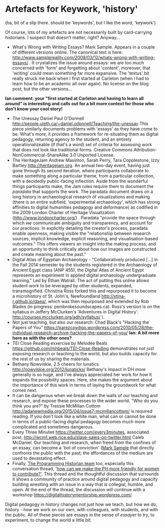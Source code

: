 
# Artefacts for Keywork, 'history'

(ha, bit of a slip there. should be 'keywords', but I like the word, 'keywork')

Of course, lots of my artefacts are not necessarily built by card-carrying historians. I suspect that doesn't matter, right? Anyway...

+ What's Wrong with Writing Essays? Mark Sample. Appears in a couple of different versions online. The canonical text is here: http://www.samplereality.com/2009/03/12/whats-wrong-with-writing-essays/ . It crystalizes the issue around essays: we are too much concerned with 'form' and forgetting about 'content', moreover, that 'writing' could mean something far more expansive. The 'textus' bit really struck me back when I first started at Carleton (when I had to learn how to be an academic all over again). No license on the blog post, but the other versions...

**Ian comment: your "first started at Carleton and having to learn all around" is interesting and calls out for a bit more context for those who don't know your cool story!**

+ The Unessay Daniel Paul O'Donnell http://people.uleth.ca/~daniel.odonnell/Teaching/the-unessay  This piece similarly documents problems with 'essays' as they have come to be. What's more, it provides a framework for re-situating them as digital pedagogy, returning agency to the student, and an entirely operationalizeable (if that's a word) set of criteria for assessing work that does not look like traditional forms. Creative Commons Attribution-NonCommercial-ShareAlike 3.0 Unported License. 
+ The HeritageJam Andrew Masinton, Sarah Perry, Tara Copplestone, Izzy Bartley http://heritagejam.org. An annual two-day event, having just gone through its second iteration, where participants collaborate to make something along a particular theme, from a particular collection, with a decidedly public-facing inflection. Aside from the wonderful things participants make, the Jam rules require them to document the _paradata_ that supports the work. The paradata document draws on a long history in archaeological research of visualizations and making (there is an entire subfield, 'experimental archaeology', which has strong affinities to digital humanities pedagogy and deformance) as codified in the 2009 London Charter of Heritage Visualization (http://www.londoncharter.org/) . Paradata "provide the space through which we communicate ambiguity and transparency, and account for our practices. In explicitly detailing the creator's process, paradata enable openness, making visible the "relationship between research sources, implicit knowledge, explicit reasoning, and visualisation-based outcomes." This offers viewers an insight into the making process, and an opportunity to think critically about how our images are constructed and create meaning about the past."
+ Digital Atlas of Egyptian Archaeology - "Collaboratively produced [...] in the Fall 2014 semester by the students registered in the Archaeology of Ancient Egypt class (ANP 455), the Digital Atlas of Ancient Egypt represents an experiment in applied digital archaeology undergraduate learning." Led by Ethan Watrall. The act of putting this online allows student work to be leveraged by other students, expanded, transmogrified. Christina Ross forked this and repurposed it to become a microhistory of St. John's, Newfoundland http://xtina-r.github.io/daea/, which was then repurposed and extended by Rob Blades (in progress: pembrokesoundscapes.ca). Ross's version is on the syllabus in Jeffery McClurken's 'Adventures in Digital History'. http://courses.mcclurken.org/adh/syllabus/ ).
+ Not just teaching, but also our research: Chad Black's "Hacking the Papers of You" https://parezcoydigo.wordpress.com/2010/05/28/the-individual-research-archive-hacking-the-papers-of-you/ **Ian: A bit more here as with the other ones?**
+ TEI Close Reading exxercise by Melodee Beals https://github.com/mhbeals/TEI-Close-Reading demonstrates not just exposing research or teaching to the world, but also builds capacity for the rest of us by sharing the materials.
+ Bethany Nowviskie, 2.5 cheers for lunatics http://nowviskie.org/2012/lunaticks/ Bethany's impact in DH more generally is so huge, and I've always appreciated her work for how it expands the possibility spaces. Here, she makes the argument about the importance of this work in terms of laying the groundwork for what comes next.
+ It can be dangerous when we break down the walls of our teaching and research, and expose these processes to the wider world. "Who do you think you are?" by Tressie McMillan Cottom http://adanewmedia.org/2015/04/issue7-mcmillancottom/ is required reading. If you don't look like a white man, what can or cannot be done in terms of a public-facing digital pedagogy becomes much more complicated and sometimes dangerous.
+ Every Three Minutes https://twitter.com/every3minutes, associated post, http://wcm1.web.rice.edu/slave-sales-on-twitter.html Caleb McDaniel. Our teaching and research, when freed from the confines of an essay, can become a 'bot of conviction' ([Mark Sample]( https://medium.com/@samplereality/a-protest-bot-is-a-bot-so-specific-you-cant-mistake-it-for-bullshit-90fe10b7fbaa#.k7zhd3p6e) that directly confronts the public with the past; the affordances of the medium are used to devastating effect.
+ Finally, [The Programming Historian team](http://programminghistorian.org) too, especially this conversation thread, '[how can we make the PH more friendly for women to contribute?'](https://github.com/programminghistorian/jekyll/issues/152). This thread and the thoughtful discussion that surrounds it shows a community of practice around digital pedagogy and capacity building wrestling with an issue in a way that is collegial, humble, and open. At the end of the thread, the discussion will continue with a workshop <https://digitalhistorymentorship.wordpress.com/>. 

Digital pedagogy in history changes not just how we teach, but how we _do_, history - how we work on our own, with colleagues, with students, and with the public. All of these pieces are essays in the sense of _essayer_ to try, to experiment, to change the world a little bit.
